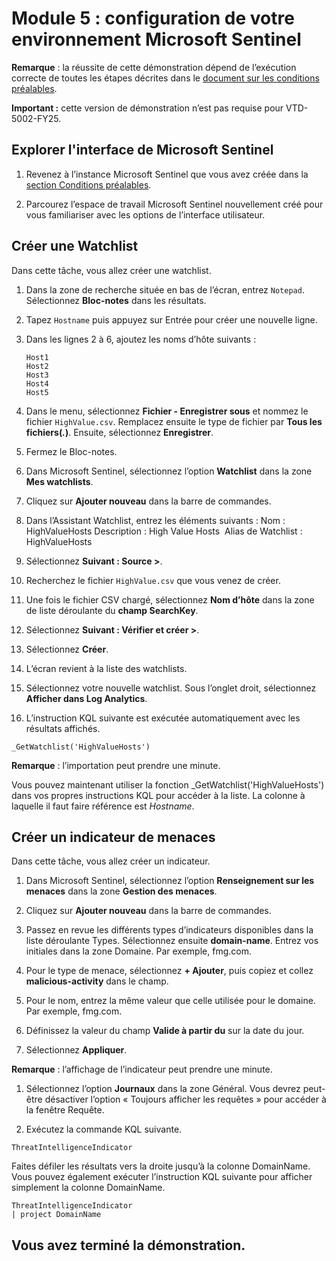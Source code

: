 # Module 5 : configuration de votre environnement Microsoft Sentinel

**Remarque** : la réussite de cette démonstration dépend de l’exécution correcte de toutes les étapes décrites dans le [document sur les conditions préalables](00-prerequisites.md).

**Important :** cette version de démonstration n’est pas requise pour VTD-5002-FY25.

## Explorer l'interface de Microsoft Sentinel

1. Revenez à l’instance Microsoft Sentinel que vous avez créée dans la [section Conditions préalables](00-prerequisites.md#deploy-azure-sentinel-workspace-for-demo-in-module-4).

1. Parcourez l’espace de travail Microsoft Sentinel nouvellement créé pour vous familiariser avec les options de l’interface utilisateur.

## Créer une Watchlist

Dans cette tâche, vous allez créer une watchlist.

1. Dans la zone de recherche située en bas de l’écran, entrez `Notepad`.  Sélectionnez **Bloc-notes** dans les résultats.

1. Tapez `Hostname` puis appuyez sur Entrée pour créer une nouvelle ligne.

1. Dans les lignes 2 à 6, ajoutez les noms d’hôte suivants :
    ```
    Host1
    Host2
    Host3
    Host4
    Host5
    ```

1. Dans le menu, sélectionnez **Fichier - Enregistrer sous** et nommez le fichier `HighValue.csv`.  Remplacez ensuite le type de fichier par **Tous les fichiers(*.*)**.  Ensuite, sélectionnez **Enregistrer**.

1. Fermez le Bloc-notes.

1. Dans Microsoft Sentinel, sélectionnez l’option **Watchlist** dans la zone **Mes watchlists**.

1. Cliquez sur **Ajouter nouveau** dans la barre de commandes.

1. Dans l’Assistant Watchlist, entrez les éléments suivants :  Nom : HighValueHosts  Description : High Value Hosts  Alias de Watchlist : HighValueHosts

1. Sélectionnez **Suivant : Source >**.

1. Recherchez le fichier `HighValue.csv` que vous venez de créer. 

1. Une fois le fichier CSV chargé, sélectionnez **Nom d’hôte** dans la zone de liste déroulante du **champ SearchKey**.

1. Sélectionnez **Suivant : Vérifier et créer >**.

1. Sélectionnez **Créer**.

1. L’écran revient à la liste des watchlists.

1. Sélectionnez votre nouvelle watchlist.  Sous l’onglet droit, sélectionnez **Afficher dans Log Analytics**.

1. L’instruction KQL suivante est exécutée automatiquement avec les résultats affichés.

```KQL
_GetWatchlist('HighValueHosts')
```
**Remarque** : l’importation peut prendre une minute.

Vous pouvez maintenant utiliser la fonction _GetWatchlist('HighValueHosts') dans vos propres instructions KQL pour accéder à la liste. La colonne à laquelle il faut faire référence est *Hostname*.

## Créer un indicateur de menaces

Dans cette tâche, vous allez créer un indicateur.

1. Dans Microsoft Sentinel, sélectionnez l’option **Renseignement sur les menaces** dans la zone **Gestion des menaces**.

1. Cliquez sur **Ajouter nouveau** dans la barre de commandes.

1. Passez en revue les différents types d’indicateurs disponibles dans la liste déroulante Types.  Sélectionnez ensuite **domain-name**. Entrez vos initiales dans la zone Domaine. Par exemple, fmg.com.

1. Pour le type de menace, sélectionnez **+ Ajouter**, puis copiez et collez **malicious-activity** dans le champ.

1. Pour le nom, entrez la même valeur que celle utilisée pour le domaine. Par exemple, fmg.com.

1. Définissez la valeur du champ **Valide à partir du** sur la date du jour.

1. Sélectionnez **Appliquer**.

**Remarque** : l’affichage de l’indicateur peut prendre une minute.

1. Sélectionnez l’option **Journaux** dans la zone Général.  Vous devrez peut-être désactiver l’option « Toujours afficher les requêtes » pour accéder à la fenêtre Requête.

1. Exécutez la commande KQL suivante.

```KQL
ThreatIntelligenceIndicator 
```
Faites défiler les résultats vers la droite jusqu’à la colonne DomainName. Vous pouvez également exécuter l’instruction KQL suivante pour afficher simplement la colonne DomainName.  

```KQL
ThreatIntelligenceIndicator 
| project DomainName
```
## Vous avez terminé la démonstration.